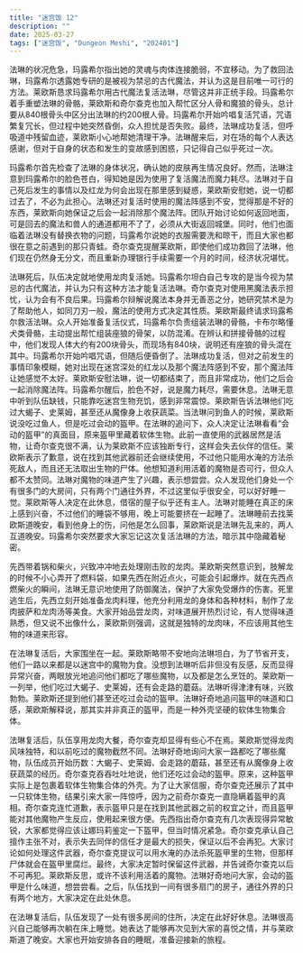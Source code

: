 ```yaml
---
title: "迷宫饭 12"
description: ""
date: 2025-03-27
tags: ["迷宫饭", "Dungeon Meshi", "202401"]
---
```


法琳的状况危急，玛露希尔指出她的灵魂与肉体连接脆弱，不宜移动。为了救回法琳，玛露希尔透露她专研的是被视为禁忌的古代魔法，并认为这是目前唯一可行的方法。莱欧斯恳求玛露希尔用古代魔法复活法琳，尽管这并非正统手段。玛露希尔着手重塑法琳的骨骼，莱欧斯和奇尔查克也加入帮忙区分人骨和魔狼的骨头，总计要从840根骨头中区分出法琳的约200根人骨。玛露希尔开始吟唱复活咒语，咒语繁复冗长，但过程中她突然昏倒，众人担忧是否失败。最终，法琳成功复活，但呼吸道中残留血迹，莱欧斯小心地帮她清理干净。法琳醒来后，对在场的每个人表达感谢，但对于自身的状态和发生的变故感到困惑，只记得自己似乎死过一次。

玛露希尔首先检查了法琳的身体状况，确认她的皮肤再生情况良好。然而，法琳注意到玛露希尔的脸色苍白，得知她是因为使用了复活魔法而魔力耗尽。法琳对于自己死后发生的事情以及红龙为何会出现在那里感到疑惑，莱欧斯安慰她，说一切都过去了，不必为此担心。法琳还对复活时使用的魔法阵感到不安，觉得那是不好的东西，莱欧斯向她保证之后会一起消除那个魔法阵。团队开始讨论如何返回地面，可是回去的魔法和兽人的通道都用不了了，必须从大街返回城堡。同时，他们也面临着法琳没有替换衣物的问题，玛露希尔说她的衣服需要洗和晾干，而且大家也都很在意之前遇到的那只青蛙。奇尔查克提醒莱欧斯，即使他们成功救回了法琳，他们现在仍然身无分文，而且重新办理银行手续需要一个月的时间，经济状况堪忧。

法琳死后，队伍决定就地使用龙肉复活她。玛露希尔坦白自己专攻的是当今视为禁忌的古代魔法，并认为只有这种方法才能复活法琳。奇尔查克对使用黑魔法表示担忧，认为会有不良后果。玛露希尔辩解说魔法本身并无善恶之分，她研究禁术是为了帮助他人，如同刀刃一般，魔法的使用方式决定其性质。莱欧斯最终请求玛露希尔救活法琳。众人开始准备复活仪式，玛露希尔负责组装法琳的骨骼，卡布尔略懂犬类骨骼，主动提出帮忙组装座狼的骨架，以防混淆。在辨认和拼接骨骼的过程中，他们发现人体大约有200块骨头，而现场有840块，说明还有座狼的骨头混在其中。玛露希尔开始吟唱咒语，但随后便昏倒了。法琳成功复活，但对之前发生的事情印象模糊，她对出现在迷宫深处的红龙以及那个魔法阵感到不安，那个魔法阵让她感觉不太好。莱欧斯安慰法琳，说一切都结束了，而且非常成功，他们之后会一起消除魔法阵。玛露希尔醒后，脸色不好，说是魔力耗尽，需要休息。法琳无意中听到队伍缺钱，只能靠吃迷宫生物充饥，感到非常震惊。莱欧斯告诉法琳他们吃过大蝎子、史莱姆，甚至还从魔像身上收获蔬菜。当法琳问到鱼人的时候，莱欧斯说没吃过鱼人，但是吃过会动的盔甲。在法琳的追问下，众人决定让法琳看看“会动的盔甲”的真面目，原来盔甲里藏着软体生物。此前一直使用的武器居然是活物，让奇尔查克很不满，认为莱欧斯不应该独断专行，这样会失去伙伴的信任。莱欧斯表示了歉意，说在找到其他武器前还会继续使用，不过他只能用水淹的方法杀死敌人，而且还无法取出生物的尸体。他想知道利用活着的魔物是否可行，但众人都不太赞同。法琳对魔物的味道产生了兴趣，表示想尝尝。众人发现他们身处一个有很多门的大房间，只有两个门通往外界，不过这里似乎很安全，可以好好睡一觉。莱欧斯等人决定在此休息，借宿的屋子似乎还有主人。法琳对能睡在真正的床上感到兴奋，不过他们的睡袋不够用，晚上可能要挤在一起睡了。法琳睡前去找莱欧斯道晚安，看到他身上的伤，问他是怎么回事，莱欧斯说是法琳先乱来的，两人互道晚安。玛露希尔突然要求大家忘记这次复活法琳的方法，暗示其中隐藏着秘密。

先西带着锅和柴火，兴致冲冲地去处理刚击败的龙肉。莱欧斯突然意识到，肢解龙的时候不小心弄开了燃料袋，如果先西在附近点火，可能会引起爆炸。就在先西点燃柴火的瞬间，法琳无意识地使用了防御魔法，保护了大家免受爆炸的伤害。死里逃生后，先西立刻开始准备龙肉料理，他充分利用龙的身体和各种材料，制作了龙肉披萨和龙肉汤等美食。大家开始品尝龙肉，对味道展开热烈讨论，有人觉得味道熟悉，但又说不出像什么，莱欧斯则强调，这就是独特的龙肉味，不应该用其他生物的味道来形容。

在法琳复活后，大家围坐在一起。莱欧斯略带不安地向法琳坦白，为了节省开支，他们一路以来都是以迷宫中的魔物为食。没想到法琳听后非但没有反感，反而显得异常兴奋，两眼放光地追问他们都吃了哪些魔物，以及都是怎么烹饪的。莱欧斯一一列举，他们吃过大蝎子、史莱姆，还有会走路的蘑菇。法琳听得津津有味，兴致勃勃。莱欧斯还提到他们甚至还吃过会动的盔甲。法琳好奇地追问盔甲的味道和口感，莱欧斯解释说，那其实并非真正的盔甲，而是一种外壳坚硬的软体生物集合体。

法琳复活后，队伍享用龙肉大餐，奇尔查克却显得有些心不在焉。莱欧斯觉得龙肉风味独特，和以前吃过的魔物截然不同。法琳好奇地询问大家一路都吃了哪些魔物，队伍成员开始历数：大蝎子、史莱姆、会走路的蘑菇，甚至还有从魔像身上收获蔬菜的经历。奇尔查克吞吞吐吐地说，他们还吃过会动的盔甲。原来，这种盔甲实际上是包裹着软体生物集合体的外壳。为了让大家信服，奇尔查克还展示了其中一只软体生物，结果引来大家一阵惊呼，因为之前奇尔查克一直隐瞒着盔甲的真相。奇尔查克连忙道歉，表示盔甲只是在找到其他武器之前的权宜之计，而且盔甲能对其他魔物产生反应，使用起来很方便。先西指出奇尔查克有几次表现得异常敏锐，大家都觉得应该让娜玛莉鉴定一下盔甲，但当时情况紧急。奇尔查克承认自己擅作主张不对，表示失去同伴的信任才是最大的损失，保证以后不会再犯。大家讨论如何处理这件武器，奇尔查克提议可以用水淹的办法杀死盔甲里的生物，但那样尸体就会在盔甲里腐烂。最终，大家决定暂时保留这件武器，并告诫奇尔查克以后不可再犯。莱欧斯反思，或许不该利用活着的魔物。法琳好奇地问大家，会动的盔甲是什么味道，想尝尝看。之后，队伍找到一间有很多扇门的房子，通往外界的只有两个地方，大家决定在此处休息。

在法琳复活后，队伍发现了一处有很多房间的住所，决定在此好好休息。法琳很高兴自己能够再次躺在床上睡觉。她表达了能够再次见到大家的喜悦之情，并与莱欧斯道了晚安。大家也开始安排各自的睡眠，准备迎接新的旅程。
